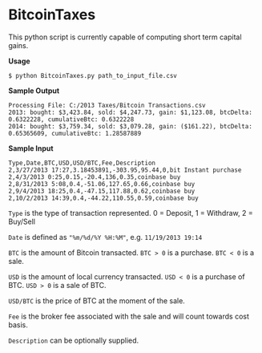 BitcoinTaxes
=========================

This python script is currently capable of computing short term capital gains.

**Usage**

```$ python BitcoinTaxes.py path_to_input_file.csv```

**Sample Output**

```
Processing File: C:/2013 Taxes/Bitcoin Transactions.csv
2013: bought: $3,423.84, sold: $4,247.73, gain: $1,123.08, btcDelta: 0.6322228, cumulativeBtc: 0.6322228
2014: bought: $3,759.34, sold: $3,079.28, gain: ($161.22), btcDelta: 0.65365609, cumulativeBtc: 1.28587889
```

**Sample Input**

```
Type,Date,BTC,USD,USD/BTC,Fee,Description
2,3/27/2013 17:27,3.18453891,-303.95,95.44,0,bit Instant purchase
2,4/3/2013 0:25,0.15,-20.4,136,0.35,coinbase buy
2,8/31/2013 5:08,0.4,-51.06,127.65,0.66,coinbase buy
2,9/4/2013 18:25,0.4,-47.15,117.88,0.62,coinbase buy
2,10/2/2013 14:39,0.4,-44.22,110.55,0.59,coinbase buy
```

`Type` is the type of transaction represented. 0 = Deposit, 1 = Withdraw, 2 = Buy/Sell

`Date` is defined as `"%m/%d/%Y %H:%M"`, e.g. `11/19/2013 19:14`

`BTC` is the amount of Bitcoin transacted.  `BTC > 0` is a purchase. `BTC < 0` is a sale.

`USD` is the amount of local currency transacted. `USD < 0` is a purchase of BTC.  `USD > 0` is a sale of BTC.

`USD/BTC` is the price of BTC at the moment of the sale.

`Fee` is the broker fee associated with the sale and will count towards cost basis.

`Description` can be optionally supplied.
